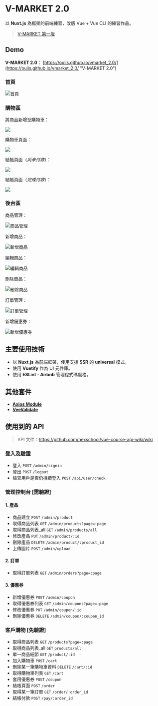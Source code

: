 # V-MARKET 2.0

以 **Nuxt.js** 為框架的前端練習，改版 Vue + Vue CLI 的練習作品。

> [V-MARKET 第一版](https://github.com/ouiis/vmarket "V-MARKET")

## Demo

**V-MARKET 2.0**：
[https://ouiis.github.io/vmarket_2.0/](https://ouiis.github.io/vmarket_2.0/ "V-MARKET 2.0")

### 首頁

![首頁](https://i.imgur.com/xUbNvRH.jpg)

### 購物區

將商品新增至購物車：

![](https://i.imgur.com/pxRgpxn.jpg)

購物車頁面：

![](https://i.imgur.com/IorPkY3.jpg)

結帳頁面（*尚未付款*）：

![](https://i.imgur.com/nmPS3bP.jpg)

結帳頁面（*完成付款*）：

![](https://i.imgur.com/B9Ie7nI.jpg)

### 後台區

商品管理：

![商品管理](https://i.imgur.com/MUA5joV.jpg)

新增商品：

![新增商品](https://i.imgur.com/vecnwII.jpg)

編輯商品：

![編輯商品](https://i.imgur.com/2PjwQY0.jpg)

刪除商品：

![刪除商品](https://i.imgur.com/lSh8mgk.jpg)

訂單管理：

![訂單管理](https://i.imgur.com/Y9ejzwT.jpg)

新增優惠券：

![新增優惠券](https://i.imgur.com/Btk4Fg5.jpg)

## 主要使用技術

* 以 **Nuxt.js** 為前端框架，使用支援 **SSR** 的 **universal** 模式。
* 使用 **Vuetify** 作為 UI 元件庫。
* 使用 **ESLint \- Airbnb** 管理程式碼風格。

## 其他套件

* [**Axios Module**](https://github.com/nuxt-community/axios-module "Axios Module")
* [**VeeValidate**](https://github.com/logaretm/vee-validate "VeeValidate")

## 使用到的 API

> API 文件：https://github.com/hexschool/vue-course-api-wiki/wiki

### 登入及驗證

* 登入 `POST` `/admin/signin`
* 登出 `POST` `/logout`
* 檢查用戶是否仍持續登入 `POST` `/api/user/check`

### 管理控制台 [需驗證]

#### 1. 產品

* 商品建立 `POST` `/admin/product`
* 取得商品列表 `GET` `/admin/products?page=:page`
* 取得商品列表_all `GET` `/admin/products/all`
* 修改產品 `PUT` `/admin/product/:id`
* 刪除產品 `DELETE` `/admin/product/:product_id`
* 上傳圖片 `POST` `/admin/upload`

#### 2. 訂單

* 取得訂單列表 `GET` `/admin/orders?page=:page`

#### 3. 優惠券

* 新增優惠券 `POST` `/admin/coupon`
* 取得優惠券列表 `GET` `/admin/coupons?page=:page`
* 修改優惠券 `PUT` `/admin/coupon/:id`
* 刪除優惠券 `DELETE` `/admin/coupon/:coupon_id`

### 客戶購物 [免驗證]

* 取得商品列表 `GET` `/products?page=:page`
* 取得商品列表_all `GET` `products/all`
* 單一商品細節 `GET` `/product/:id`
* 加入購物車 `POST` `/cart`
* 刪除某一筆購物車資料 `DELETE` `/cart/:id`
* 取得購物車列表 `GET` `/cart`
* 套用優惠券 `POST` `/coupon`
* 結帳頁面 `POST` `/order`
* 取得某一筆訂單 `GET` `/order/:order_id`
* 結帳付款 `POST` `/pay/:order_id`
